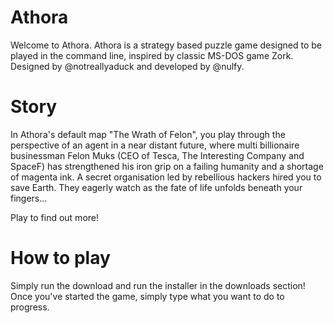 # Athora

Welcome to Athora. Athora is a strategy based puzzle game designed to be played in the command line, inspired by classic MS-DOS game Zork. Designed by @notreallyaduck and developed by @nulfy.

# Story

In Athora's default map "The Wrath of Felon", you play through the perspective of an agent in a near distant future, where multi billionaire businessman Felon Muks (CEO of Tesca, The Interesting Company and SpaceF) has strengthened his iron grip on a failing humanity and a shortage of magenta ink. A secret organisation led by rebellious hackers hired you to save Earth. They eagerly watch as the fate of life unfolds beneath your fingers...

Play to find out more!

# How to play

Simply run the download and run the installer in the downloads section! Once you've started the game, simply type what you want to do to progress.
